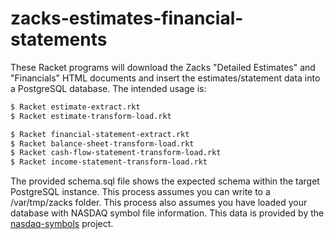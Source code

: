 # zacks-estimates-financial-statements

These Racket programs will download the Zacks "Detailed Estimates" and "Financials" HTML documents and insert the 
estimates/statement data into a PostgreSQL database. The intended usage is:

```bash
$ Racket estimate-extract.rkt
$ Racket estimate-transform-load.rkt
```

```bash
$ Racket financial-statement-extract.rkt
$ Racket balance-sheet-transform-load.rkt
$ Racket cash-flow-statement-transform-load.rkt
$ Racket income-statement-transform-load.rkt
```

The provided schema.sql file shows the expected schema within the target PostgreSQL instance. 
This process assumes you can write to a /var/tmp/zacks folder. This process also assumes you have loaded your database with NASDAQ symbol
file information. This data is provided by the [nasdaq-symbols](https://github.com/evdubs/nasdaq-symbols) project.
